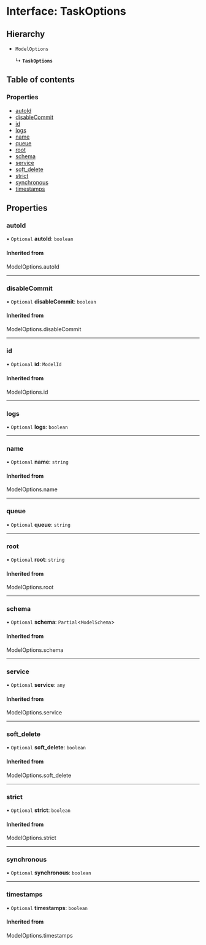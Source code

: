 # Interface: TaskOptions

## Hierarchy

- `ModelOptions`

  ↳ **`TaskOptions`**

## Table of contents

### Properties

- [autoId](TaskOptions.md#autoid)
- [disableCommit](TaskOptions.md#disablecommit)
- [id](TaskOptions.md#id)
- [logs](TaskOptions.md#logs)
- [name](TaskOptions.md#name)
- [queue](TaskOptions.md#queue)
- [root](TaskOptions.md#root)
- [schema](TaskOptions.md#schema)
- [service](TaskOptions.md#service)
- [soft\_delete](TaskOptions.md#soft_delete)
- [strict](TaskOptions.md#strict)
- [synchronous](TaskOptions.md#synchronous)
- [timestamps](TaskOptions.md#timestamps)

## Properties

### autoId

• `Optional` **autoId**: `boolean`

#### Inherited from

ModelOptions.autoId

___

### disableCommit

• `Optional` **disableCommit**: `boolean`

#### Inherited from

ModelOptions.disableCommit

___

### id

• `Optional` **id**: `ModelId`

#### Inherited from

ModelOptions.id

___

### logs

• `Optional` **logs**: `boolean`

___

### name

• `Optional` **name**: `string`

#### Inherited from

ModelOptions.name

___

### queue

• `Optional` **queue**: `string`

___

### root

• `Optional` **root**: `string`

#### Inherited from

ModelOptions.root

___

### schema

• `Optional` **schema**: `Partial`<`ModelSchema`\>

#### Inherited from

ModelOptions.schema

___

### service

• `Optional` **service**: `any`

#### Inherited from

ModelOptions.service

___

### soft\_delete

• `Optional` **soft\_delete**: `boolean`

#### Inherited from

ModelOptions.soft\_delete

___

### strict

• `Optional` **strict**: `boolean`

#### Inherited from

ModelOptions.strict

___

### synchronous

• `Optional` **synchronous**: `boolean`

___

### timestamps

• `Optional` **timestamps**: `boolean`

#### Inherited from

ModelOptions.timestamps
